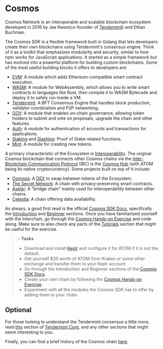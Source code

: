 # Cosmos

Cosmos Network is an interoperable and scalable blockchain ecosystem developed in 2016 by Jae Kwon(co-founder of [Tendermint](https://tendermint.com/)) and Ethan Buchman.

The Cosmos SDK is a flexible framework built in Golang that lets developers create their own blockchains using Tendermint's consensus engine. Think of it as a toolkit that emphasizes modularity and security, similar to how npm works for JavaScript applications. It started as a simple framework but has evolved into a powerful platform for building custom blockchains.
Some of the most useful building blocks it offers to developers are:
- [EVM](https://evm.cosmos.network/): A module which adds Ethereum-compatible smart contract execution.
- [WASM](https://cosmwasm.com/): A module for WebAssembly, which allows you to write smart contracts in languages like Rust, then compile it to WASM Bytecode and deploy it to safely run inside a VM.
- [Tendermint](https://tendermint.com/): A BFT Consensus Engine that handles block production, validator coordination and P2P networking.
- [GOV](https://docs.cosmos.network/v0.46/modules/gov/): A module that enables on-chain governance, allowing token holders to submit and vote on proposals, upgrade the chain and other features.
- [Auth](https://docs.cosmos.network/main/build/modules/auth): A module for authentication of accounts and transactions for applications.
- [Staking](https://docs.cosmos.network/main/build/modules/staking) and [Slashing](https://docs.cosmos.network/main/build/modules/slashing): Proof of Stake related functions.
- [Mint](https://docs.cosmos.network/main/build/modules/mint): A module for creating new tokens.

A primary characteristic of the Ecosystem is [Interoperability](https://www.coinbase.com/learn/crypto-glossary/what-is-blockchain-interoperability). The original Cosmos blockchain that connects other Cosmos chains via the [Inter-Blockchain Communication Protocol](https://tutorials.cosmos.network/academy/3-ibc/1-what-is-ibc.html) (IBC) is the [Cosmos Hub](https://hub.cosmos.network/main) (with ATOM being its native cryptocurrency). Some projects built on top of it include:
- [Osmosis](https://osmosis.zone/): A [DEX](https://www.coinbase.com/learn/crypto-basics/what-is-a-dex) to swap between tokens of the Ecosystem.
- [The Secret Network](https://scrt.network/): A chain with privacy-preserving smart contracts.
- [Axelar](https://www.axelar.network/): A "bridge chain" mainly used for interoperability between other chains.
- [Celestia](https://celestia.org/): A chain offering data availability.

As always, a good first read is the official [Cosmos SDK Docs](https://docs.cosmos.network/main/learn), specifically the [Introduction](https://docs.cosmos.network/main/learn/intro/overview) and [Beginner](https://docs.cosmos.network/main/learn/beginner/app-anatomy) sections. Once you have familiarized yourself with the Interchain, go through the [Cosmos Hands-on Exercise](https://tutorials.cosmos.network/hands-on-exercise/0-native/#) and code along. Make sure to also check any parts of the [Tutorials](https://tutorials.cosmos.network/tutorials/1-tech-terms/) section that might be useful for the exercise.


> 💡 **Tasks**
> * Download and install [Keplr](https://www.keplr.app/) and configure it for ATOM if it is not the default.
> * Get yourself $20 worth of ATOM from Kraken or some other exchange and transfer them to your Keplr account.
> * Go through the Introduction and Beginner sections of the [Cosmos SDK Docs](https://docs.cosmos.network/main/learn).
> * Create your own chain by following the [Cosmos Hands-on Exercise](https://tutorials.cosmos.network/hands-on-exercise/0-native/#).
> * Experiment with all the modules the Cosmos SDK has to offer by adding them to your chain.

## Optional

For those looking to understand the Tendermint consensus a little more, read [this](https://docs.tendermint.com/master/introduction/what-is-tendermint.html) section of [Tendermint Core](https://docs.tendermint.com/master/introduction/what-is-tendermint.html), and any other sections that might seem interesting to you.

Finally, you can find a brief history of the Cosmos chain [here](https://blog.cosmos.network/cosmos-history-inception-to-prelaunch-b05bcb6a4b2b).

